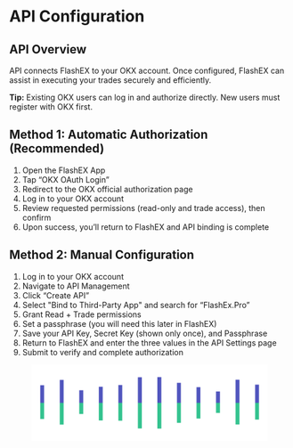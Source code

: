 # API Configuration

## API Overview

API connects FlashEX to your OKX account. Once configured, FlashEX can assist in executing your trades securely and efficiently.

**Tip:** Existing OKX users can log in and authorize directly. New users must register with OKX first.

## Method 1: Automatic Authorization (Recommended)

1. Open the FlashEX App
2. Tap “OKX OAuth Login”
3. Redirect to the OKX official authorization page
4. Log in to your OKX account
5. Review requested permissions (read-only and trade access), then confirm
6. Upon success, you’ll return to FlashEX and API binding is complete

## Method 2: Manual Configuration

1. Log in to your OKX account
2. Navigate to API Management
3. Click “Create API”
4. Select "Bind to Third-Party App" and search for “FlashEx.Pro”
5. Grant Read + Trade permissions
6. Set a passphrase (you will need this later in FlashEX)
7. Save your API Key, Secret Key (shown only once), and Passphrase
8. Return to FlashEX and enter the three values in the API Settings page
9. Submit to verify and complete authorization

<figure><img src="../.gitbook/assets/Pagination (1).png" alt=""><figcaption></figcaption></figure>
